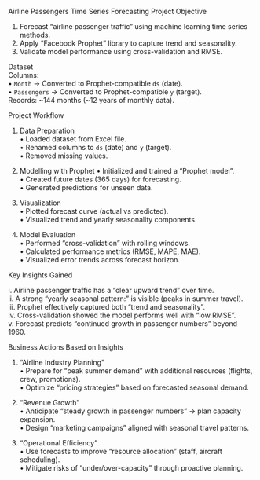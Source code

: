 Airline Passengers Time Series Forecasting
Project Objective  
1.	Forecast “airline passenger traffic” using machine learning time series methods.  
2.	Apply “Facebook Prophet” library to capture trend and seasonality.  
3.	Validate model performance using cross-validation and RMSE.  

Dataset  
Columns:  
    •	`Month` → Converted to Prophet-compatible `ds` (date).  
    •	`Passengers` → Converted to Prophet-compatible `y` (target).  
Records: ~144 months (~12 years of monthly data).  

Project Workflow  
1. Data Preparation  
      •	Loaded dataset from Excel file.  
      •	Renamed columns to `ds` (date) and `y` (target).  
      •	Removed missing values.  

2. Modelling with Prophet 
      •	Initialized and trained a “Prophet model”.  
      •	Created future dates (365 days)  for forecasting.  
      •	Generated predictions for unseen data.  

3. Visualization  
      •	Plotted forecast curve (actual vs predicted).  
      •	Visualized trend and yearly seasonality components.  
  
4. Model Evaluation  
      •	Performed “cross-validation” with rolling windows.  
      •	Calculated performance metrics (RMSE, MAPE, MAE).  
•	Visualized error trends across forecast horizon.  


Key Insights Gained  

i.	 Airline passenger traffic has a “clear upward trend” over time.  
ii.	 A strong “yearly seasonal pattern:” is visible (peaks in summer travel).  
iii. Prophet effectively captured both “trend and seasonality”.  
iv.	 Cross-validation showed the model performs well with “low RMSE”.  
v.	 Forecast predicts “continued growth in passenger numbers” beyond 1960.  
  

 Business Actions Based on Insights  
 
1. “Airline Industry Planning”  
      •	Prepare for “peak summer demand” with additional resources (flights, crew, promotions).  
      •	Optimize “pricing strategies” based on forecasted seasonal demand.  

2. “Revenue Growth”  
      •	Anticipate “steady growth in passenger numbers” → plan capacity expansion.  
      •	Design “marketing campaigns” aligned with seasonal travel patterns.
 
3. “Operational Efficiency”  
      •	Use forecasts to improve “resource allocation” (staff, aircraft scheduling).  
      •	Mitigate risks of “under/over-capacity” through proactive planning.  
